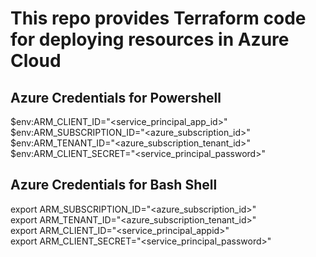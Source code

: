 # This repo provides Terraform code for deploying resources in Azure Cloud 

## Azure Credentials for Powershell 
$env:ARM_CLIENT_ID="<service_principal_app_id>"     
$env:ARM_SUBSCRIPTION_ID="<azure_subscription_id>"  
$env:ARM_TENANT_ID="<azure_subscription_tenant_id>"     
$env:ARM_CLIENT_SECRET="<service_principal_password>"   

## Azure Credentials for Bash Shell  
export ARM_SUBSCRIPTION_ID="<azure_subscription_id>"     
export ARM_TENANT_ID="<azure_subscription_tenant_id>"   
export ARM_CLIENT_ID="<service_principal_appid>"    
export ARM_CLIENT_SECRET="<service_principal_password>"     
